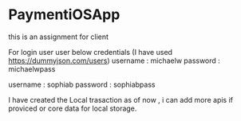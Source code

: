 # PaymentiOSApp
this is an assignment  for client

For login  user user below credentials (I have used https://dummyjson.com/users)
username : michaelw
password : michaelwpass

username : sophiab
password : sophiabpass

I have created the Local trasaction as of now , i can add more apis if proviced or core data for local storage.


